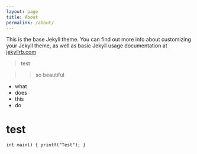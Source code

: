 ```yaml
---
layout: page
title: About
permalink: /about/
---
```


This is the base Jekyll theme. You can find out more info about customizing your Jekyll theme, as well as basic Jekyll usage documentation at [jekyllrb.com](http://jekyllrb.com/)

> test

> > so beautiful

- what
- does
- this 
- do

# test


`int main() {
    printf("Test");
 }`